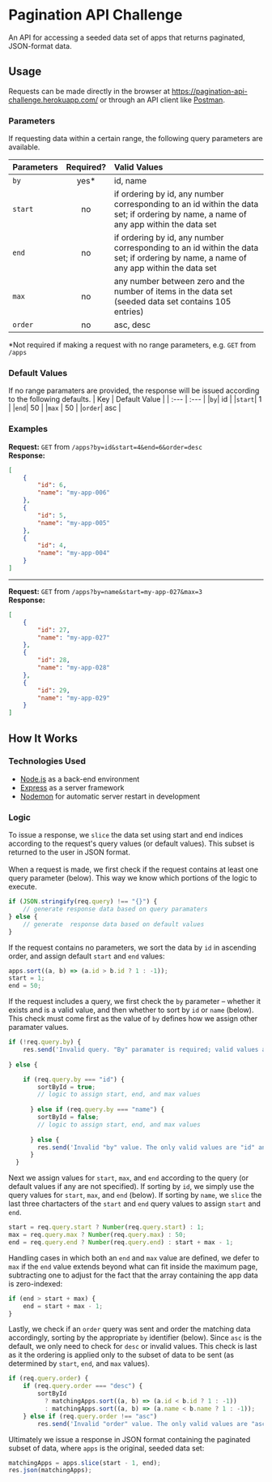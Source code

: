 # Pagination API Challenge
An API for accessing a seeded data set of apps that returns paginated, JSON-format data. 

## Usage
Requests can be made directly in the browser at https://pagination-api-challenge.herokuapp.com/ or through an API client like [Postman](https://www.postman.com/).
### Parameters 
If requesting data within a certain range, the following query parameters are available. 

| Parameters       | Required?     | Valid Values|
| :------------- | :----------: | :----------- |
|  `by` | yes*   | id, name    |
|  `start` | no   | if ordering by id, any number corresponding to an id within the data set; if ordering by name, a name of any app within the data set |
|  `end` | no   | if ordering by id, any number corresponding to an id within the data set; if ordering by name, a name of any app within the data set |
|  `max` | no   | any number between zero and the number of items in the data set (seeded data set contains 105 entries) |
|  `order` | no   | asc, desc    |

*Not required if making a request with no range parameters, e.g. `GET` from `/apps`

### Default Values
If no range paramaters are provided, the response will be issued according to the following defaults. 
| Key | Default Value |
| :--- | :--- |
|`by`| id |
|`start`| 1 |
|`end`| 50 |
|`max` | 50 |
|`order`| asc |

### Examples

**Request:** `GET` from `/apps?by=id&start=4&end=6&order=desc` 
<br/>
**Response:** 
```json
[
    {
        "id": 6,
        "name": "my-app-006"
    },
    {
        "id": 5,
        "name": "my-app-005"
    },
    {
        "id": 4,
        "name": "my-app-004"
    }
]
```
---
**Request:** `GET` from `/apps?by=name&start=my-app-027&max=3`  
**Response:**
```json
[
    {
        "id": 27,
        "name": "my-app-027"
    },
    {
        "id": 28,
        "name": "my-app-028"
    },
    {
        "id": 29,
        "name": "my-app-029"
    }
]
```

## How It Works

### Technologies Used
- [Node.js](https://nodejs.org/en/) as a back-end environment
- [Express](https://expressjs.com/) as a server framework
- [Nodemon](https://nodemon.io/) for automatic server restart in development

### Logic
To issue a response, we `slice` the data set using start and end indices according to the request's query values (or default values). This subset is returned to the user in JSON format.   
<br/>
When a request is made, we first check if the request contains at least one query parameter (below). This way we know which portions of the logic to execute.
```JavaScript
if (JSON.stringify(req.query) !== "{}") {
    // generate response data based on query paramaters
} else {
    // generate  response data based on default values
}
```
If the request contains no parameters, we sort the data by `id` in ascending order, and assign default `start` and `end` values:
```JavaScript
apps.sort((a, b) => (a.id > b.id ? 1 : -1));
start = 1;
end = 50;
```
If the request includes a query, we first check the `by` parameter – whether it exists and is a valid value, and then whether to sort by `id` or `name` (below). This check must come first as the value of `by` defines how we assign other paramater values.  
```JavaScript
if (!req.query.by) {
    res.send('Invalid query. "By" paramater is required; valid values are "id" and "name".');
    
} else {

    if (req.query.by === "id") {
        sortById = true;
        // logic to assign start, end, and max values
        
      } else if (req.query.by === "name") {
        sortById = false;
        // logic to assign start, end, and max values
        
      } else {
        res.send('Invalid "by" value. The only valid values are "id" and "name".');
      }
  }
```
Next we assign values for `start`, `max`, and `end` according to the query (or default values if any are not specified). If sorting by `id`, we simply use the query values for `start`, `max`, and `end` (below). If sorting by `name`, we `slice` the last three chartacters of the `start` and `end` query values to assign `start` and `end`.   
```JavaScript
start = req.query.start ? Number(req.query.start) : 1;
max = req.query.max ? Number(req.query.max) : 50;
end = req.query.end ? Number(req.query.end) : start + max - 1;
```
Handling cases in which both an `end` and `max` value are defined, we defer to `max` if the `end` value extends beyond what can fit inside the
maximum page, subtracting one to adjust for the fact that the array containing the app data is zero-indexed:
```JavaScript
if (end > start + max) {
    end = start + max - 1;
}
```
Lastly, we check if an `order` query was sent and order the matching data accordingly, sorting by the appropriate `by` identifier (below). Since `asc` is the default, we only need to check for `desc` or invalid values. This check is last as it the ordering is applied only to the subset of data to be sent (as determined by `start`, `end`, and `max` values). 
```JavaScript
if (req.query.order) {
    if (req.query.order === "desc") {
        sortById
          ? matchingApps.sort((a, b) => (a.id < b.id ? 1 : -1))
          : matchingApps.sort((a, b) => (a.name < b.name ? 1 : -1));
    } else if (req.query.order !== "asc")
        res.send('Invalid "order" value. The only valid values are "asc" and "desc".');
```
Ultimately we issue a response in JSON format containing the paginated subset of data, where `apps` is the original, seeded data set: 
```JavaScript
matchingApps = apps.slice(start - 1, end);
res.json(matchingApps);
```


